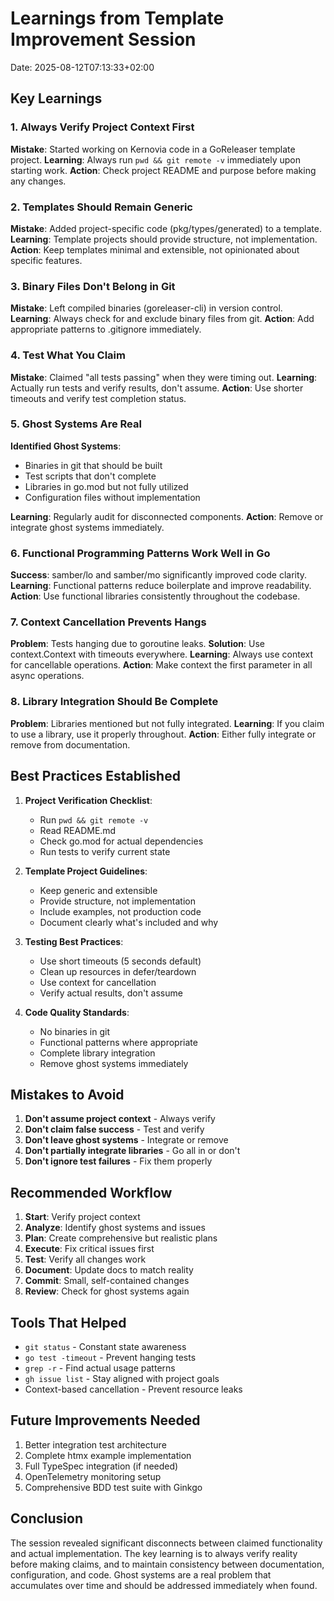 # Learnings from Template Improvement Session

Date: 2025-08-12T07:13:33+02:00

## Key Learnings

### 1. Always Verify Project Context First
**Mistake**: Started working on Kernovia code in a GoReleaser template project.
**Learning**: Always run `pwd && git remote -v` immediately upon starting work.
**Action**: Check project README and purpose before making any changes.

### 2. Templates Should Remain Generic
**Mistake**: Added project-specific code (pkg/types/generated) to a template.
**Learning**: Template projects should provide structure, not implementation.
**Action**: Keep templates minimal and extensible, not opinionated about specific features.

### 3. Binary Files Don't Belong in Git
**Mistake**: Left compiled binaries (goreleaser-cli) in version control.
**Learning**: Always check for and exclude binary files from git.
**Action**: Add appropriate patterns to .gitignore immediately.

### 4. Test What You Claim
**Mistake**: Claimed "all tests passing" when they were timing out.
**Learning**: Actually run tests and verify results, don't assume.
**Action**: Use shorter timeouts and verify test completion status.

### 5. Ghost Systems Are Real
**Identified Ghost Systems**:
- Binaries in git that should be built
- Test scripts that don't complete
- Libraries in go.mod but not fully utilized
- Configuration files without implementation

**Learning**: Regularly audit for disconnected components.
**Action**: Remove or integrate ghost systems immediately.

### 6. Functional Programming Patterns Work Well in Go
**Success**: samber/lo and samber/mo significantly improved code clarity.
**Learning**: Functional patterns reduce boilerplate and improve readability.
**Action**: Use functional libraries consistently throughout the codebase.

### 7. Context Cancellation Prevents Hangs
**Problem**: Tests hanging due to goroutine leaks.
**Solution**: Use context.Context with timeouts everywhere.
**Learning**: Always use context for cancellable operations.
**Action**: Make context the first parameter in all async operations.

### 8. Library Integration Should Be Complete
**Problem**: Libraries mentioned but not fully integrated.
**Learning**: If you claim to use a library, use it properly throughout.
**Action**: Either fully integrate or remove from documentation.

## Best Practices Established

1. **Project Verification Checklist**:
   - Run `pwd && git remote -v`
   - Read README.md
   - Check go.mod for actual dependencies
   - Run tests to verify current state

2. **Template Project Guidelines**:
   - Keep generic and extensible
   - Provide structure, not implementation
   - Include examples, not production code
   - Document clearly what's included and why

3. **Testing Best Practices**:
   - Use short timeouts (5 seconds default)
   - Clean up resources in defer/teardown
   - Use context for cancellation
   - Verify actual results, don't assume

4. **Code Quality Standards**:
   - No binaries in git
   - Functional patterns where appropriate
   - Complete library integration
   - Remove ghost systems immediately

## Mistakes to Avoid

1. **Don't assume project context** - Always verify
2. **Don't claim false success** - Test and verify
3. **Don't leave ghost systems** - Integrate or remove
4. **Don't partially integrate libraries** - Go all in or don't
5. **Don't ignore test failures** - Fix them properly

## Recommended Workflow

1. **Start**: Verify project context
2. **Analyze**: Identify ghost systems and issues
3. **Plan**: Create comprehensive but realistic plans
4. **Execute**: Fix critical issues first
5. **Test**: Verify all changes work
6. **Document**: Update docs to match reality
7. **Commit**: Small, self-contained changes
8. **Review**: Check for ghost systems again

## Tools That Helped

- `git status` - Constant state awareness
- `go test -timeout` - Prevent hanging tests
- `grep -r` - Find actual usage patterns
- `gh issue list` - Stay aligned with project goals
- Context-based cancellation - Prevent resource leaks

## Future Improvements Needed

1. Better integration test architecture
2. Complete htmx example implementation
3. Full TypeSpec integration (if needed)
4. OpenTelemetry monitoring setup
5. Comprehensive BDD test suite with Ginkgo

## Conclusion

The session revealed significant disconnects between claimed functionality and actual implementation. The key learning is to always verify reality before making claims, and to maintain consistency between documentation, configuration, and code. Ghost systems are a real problem that accumulates over time and should be addressed immediately when found.